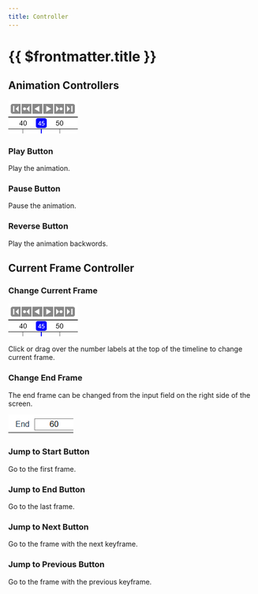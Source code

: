 ```yaml
---
title: Controller
---
```


# {{ $frontmatter.title }}

## Animation Controllers

![](./assets/controllers.png)

### Play Button

Play the animation.


### Pause Button

Pause the animation.


### Reverse Button

Play the animation backwords.


## Current Frame Controller

### Change Current Frame

![](./assets/controllers.png)

Click or drag over the number labels at the top of the timeline to change current frame.


### Change End Frame

The end frame can be changed from the input field on the right side of the screen.

![](./assets/end_frame.png)

### Jump to Start Button

Go to the first frame.


### Jump to End Button

Go to the last frame.


### Jump to Next Button

Go to the frame with the next keyframe.


### Jump to Previous Button

Go to the frame with the previous keyframe.
